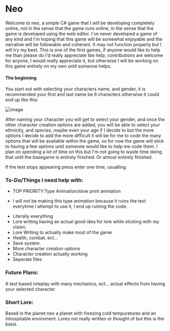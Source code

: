 # Neo
Welcome to neo, a simple C# game that I will be developing completely online, not in the sense that the game runs online, in the sense that the game is developed using the web editor. I've never developed a game of any kind and I'm hoping that this game will be somewhat enjoyable and the narrative will be followable and coherant. It may not function properly but I will try my best. This is one of the first games, if anyone would like to help me than please do I'd really appreciate tbe help, contributions are welcome for anyone, I would really appreciate it, but otherwise I will be working on this game entirely on my own until someone helps.

#### The beginning 
You start out with selecting your characters name, and gender, it is recommended your first and last name be 6 characters otherwise it could end up like this:

![image](https://github.com/DELUXEHUNTER/neo/assets/100684231/972a537c-0833-4070-8966-d3036b555923)

After naming your character you will get to select your gender, and once the other character creation options are added, you will be able to select your ethnicity, and species, maybe even your age if I decide to but the more options I decide to add the more difficult it will be for me to code the many options that will be available within the game, so for now the game will stick to having a few options until someone would like to help me code them. I plan on spending a lot of time on this but I'm not going to waste time doing that until the basegame is entirely finished. Or almost entirely finished.  

If the text stops appearing press enter one time, usualling





### To-Do/Things I need help with:
* TOP PRIORITY:Type Animation/slow print animation
- I will not be making this type animation because it ruins the text everytime I attempt to use it, I end up ruining the code.
* Literally everything 
* Lore writing having an actual good idea for lore while sticking with my vision.
* Lore Writing to actually make most of the game
* Health, combat, ect...
* Save system.
* More character creation options
* Character creation actually working
* Seperate files

### Future Plans:
A text based roleplay with many mechanics, ect... actual effects from having your selected character


### Short Lore:
Based in the planet neo a planet with freezing cold tempuratures and an inhospitable enviroment. Lores not really written or thought of but this is the basis.

